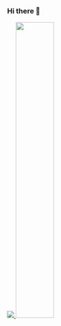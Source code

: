 ### Hi there 👋

<a href="s">
  <img src="https://github-readme-stats.vercel.app/api/top-langs/?username=woo-ara&exclude_repo=woo-ara.github.io&layout=compact&theme=transparent" />
</a>
<a href="s">
  <img src="https://github-readme-stats.vercel.app/api?username=woo-ara&theme=transparent&show_icons=true" width="42%" />
</a>


<!--
**woo-ara/woo-ara** is a ✨ _special_ ✨ repository because its `README.md` (this file) appears on your GitHub profile.

Here are some ideas to get you started:

- 🔭 I’m currently working on ...
- 🌱 I’m currently learning ...
- 👯 I’m looking to collaborate on ...
- 🤔 I’m looking for help with ...
- 💬 Ask me about ...
- 📫 How to reach me: ...
- 😄 Pronouns: ...
- ⚡ Fun fact: ...
-->
